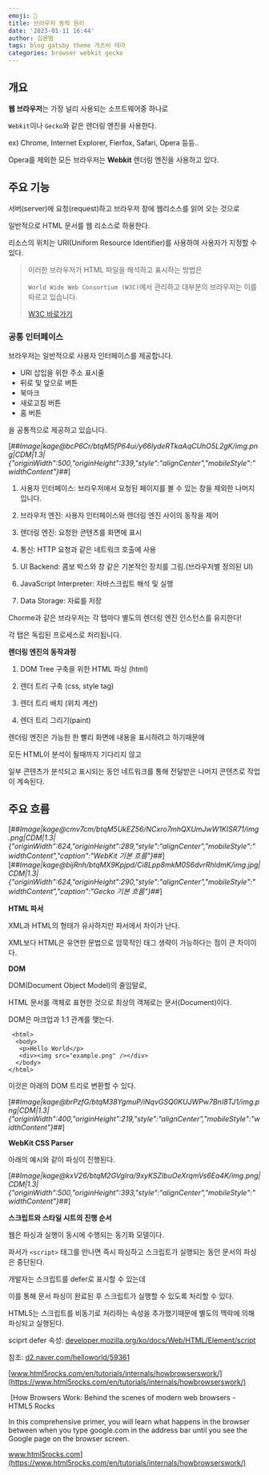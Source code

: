 ```yaml
---
emoji: 🥚
title: 브라우저 동작 원리
date: '2023-01-11 16:44'
author: 김용범
tags: blog gatsby theme 개츠비 테마
categories: browser webkit gecko
---
```


## 개요
**웹 브라우저**는 가장 널리 사용되는 소프트웨어중 하나로

`Webkit`이나 `Gecko`와 같은 렌더링 엔진을 사용한다.

ex) Chrome, Internet Explorer, Fierfox, Safari, Opera 등등..

Opera를 제외한 모든 브라우저는 **Webkit** 렌더링 엔진을 사용하고 있다.


## 주요 기능
서버(server)에 요청(request)하고 브라우저 창에 웹리소스를 읽어 오는 것으로

일반적으로 HTML 문서를 웹 리소스로 하용한다.

리소스의 위치는 URI(Uniform Resource Identifier)를 사용하여 사용자가 지정할 수 있다.

> 이러한 브라우저가 HTML 파일을 해석하고 표시하는 방법은
> 
> `World Wide Web Consortium (W3C)`에서 관리하고 대부분의 브라우저는 이를 따르고 있습니다.
>
> [W3C 바로가기](https://www.w3.org/)



### 공통 인터페이스 

브라우저는 일반적으로 사용자 인터페이스를 제공합니다.

-   URI 삽입을 위한 주소 표시줄
-   뒤로 및 앞으로 버튼
-   북마크
-   새로고침 버튼
-   홈 버튼

을 공통적으로 제공하고 있습니다.

[##_Image|kage@bcP6Cr/btqM5fP64ui/y66IydeRTkaAqCUhO5L2gK/img.png|CDM|1.3|{"originWidth":500,"originHeight":339,"style":"alignCenter","mobileStyle":"widthContent"}_##]

1. 사용자 인터페이스: 브라우저에서 요청된 페이지를 볼 수 있는 창을 제외한 나머지입니다.

2. 브라우저 엔진: 사용자 인터페이스와 렌더링 엔진 사이의 동작을 제어

3. 렌더링 엔진: 요청한 콘텐츠를 화면에 표시

4. 통신: HTTP 요청과 같은 네트워크 호출에 사용

5. UI Backend: 콤보 박스와 창 같은 기본적인 장치를 그림.(브라우저별 정의된 UI)

6. JavaScript Interpreter: 자바스크립트 해석 및 실행

7. Data Storage: 자료를 저장

Chorme과 같은 브라우저는 각 탭마다 별도의 렌더링 엔진 인스턴스를 유지한다!

각 탭은 독립된 프로세스로 처리됩니다.

**렌더링 엔진의 동작과정**

1. DOM Tree 구축을 위한 HTML 파싱 (html)

2. 렌더 트리 구축 (css, style tag)

3. 렌더 트리 배치 (위치 계산)

4. 렌더 트리 그리기(paint)

렌더링 엔진은 가능한 한 빨리 화면에 내용을 표시하려고 하기때문에

모든 HTML이 분석이 될때까지 기다리지 않고

일부 콘텐츠가 분석되고 표시되는 동안 네트워크를 통해 전달받은 나머지 콘텐츠로 작업이 계속된다.

## 주요 흐름

[##_Image|kage@cmv7cm/btqM5UkEZ56/NCxro7mhQXUmJwW1KISR71/img.png|CDM|1.3|{"originWidth":624,"originHeight":289,"style":"alignCenter","mobileStyle":"widthContent","caption":"WebKit 기본 흐름"}_##][##_Image|kage@bijRnh/btqMX9Kpjpd/Ci8Lpp8mkM0S6dvrRhIdmK/img.jpg|CDM|1.3|{"originWidth":624,"originHeight":290,"style":"alignCenter","mobileStyle":"widthContent","caption":"Gecko 기본 흐름"}_##]

**HTML 파서**

XML과 HTML의 형태가 유사하지만 파서에서 차이가 난다.

XML보다 HTML은 유연한 문법으로 암묵적인 태그 생략이 가능하다는 점이 큰 차이이다.

**DOM**

DOM(Document Object Model)의 줄임말로,

HTML 문서를 객체로 표현한 것으로 최상의 객체로는 문서(Document)이다.

DOM은 마크업과 1:1 관계를 맺는다.

```
 <html>
  <body>
   <p>Hello World</p>
   <div><img src="example.png" /></div>
  </body>
</html>  
```

이것은 아래의 DOM 트리로 변환할 수 있다.

[##_Image|kage@brPzfG/btqM38YgmuP/iNqvGSQ0KUJWPw7BnI8TJ1/img.png|CDM|1.3|{"originWidth":400,"originHeight":219,"style":"alignCenter","mobileStyle":"widthContent"}_##]

**WebKit CSS Parser**

아래의 예시와 같이 파싱이 진행된다.

[##_Image|kage@kxV26/btqM2GVgIra/9xyKSZIbuOeXrqmVs6Ea4K/img.png|CDM|1.3|{"originWidth":500,"originHeight":393,"style":"alignCenter","mobileStyle":"widthContent"}_##]

**스크립트와 스타일 시트의 진행 순서**

웹은 파싱과 실행이 동시에 수행되는 동기화 모델이다.

파서가 `<script>` 태그를 만나면 즉시 파싱하고 스크립트가 실행되는 동안 문서의 파싱은 중단된다.

개발자는 스크립트를 defer로 표시할 수 있는데

이를 통해 문서 파싱이 완료된 후 스크립트가 실행할 수 있도록 처리할 수 있다.

HTML5는 스크립트를 비동기로 처리하는 속성을 추가했기때문에 별도의 맥락에 의해 파싱되고 실행된다.

sciprt defer 속성: [developer.mozilla.org/ko/docs/Web/HTML/Element/script](https://developer.mozilla.org/ko/docs/Web/HTML/Element/script)

참조: [d2.naver.com/helloworld/59361](https://d2.naver.com/helloworld/59361)

[www.html5rocks.com/en/tutorials/internals/howbrowserswork/](https://www.html5rocks.com/en/tutorials/internals/howbrowserswork/)

 [How Browsers Work: Behind the scenes of modern web browsers - HTML5 Rocks

In this comprehensive primer, you will learn what happens in the browser between when you type google.com in the address bar until you see the Google page on the browser screen.

www.html5rocks.com](https://www.html5rocks.com/en/tutorials/internals/howbrowserswork/)